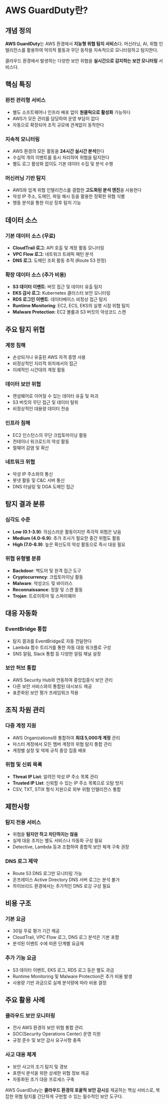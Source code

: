 # AWS GuardDuty란?

## 개념 정의
**AWS GuardDuty**는 AWS 환경에서 **지능형 위협 탐지 서비스**다. 머신러닝, AI, 위협 인텔리전스를 활용하여 악의적 활동과 무단 동작을 지속적으로 모니터링하고 탐지한다.

클라우드 환경에서 발생하는 다양한 보안 위협을 **실시간으로 감지하는 보안 모니터링** 서비스다.

## 핵심 특징

### **완전 관리형 서비스**
- 별도 소프트웨어나 인프라 배포 없이 **원클릭으로 활성화** 가능하다
- AWS가 모든 관리를 담당하여 운영 부담이 없다
- 자동으로 확장되어 조직 규모에 관계없이 동작한다

### **지속적 모니터링**
- AWS 환경의 모든 활동을 **24시간 실시간 분석**한다
- 수십억 개의 이벤트를 동시 처리하여 위협을 탐지한다
- 별도 로그 활성화 없이도 기본 데이터 수집 및 분석 수행

### **머신러닝 기반 탐지**
- AWS와 업계 위협 인텔리전스를 결합한 **고도화된 분석 엔진**을 사용한다
- 악성 IP 주소, 도메인, 파일 해시 등을 활용한 정확한 위협 식별
- 행동 분석을 통한 이상 징후 탐지 기능

## 데이터 소스

### **기본 데이터 소스** (무료)
- **CloudTrail 로그**: API 호출 및 계정 활동 모니터링
- **VPC Flow 로그**: 네트워크 트래픽 패턴 분석
- **DNS 로그**: 도메인 조회 활동 추적 (Route 53 한정)

### **확장 데이터 소스** (추가 비용)
- **S3 데이터 이벤트**: 버킷 접근 및 데이터 유출 탐지
- **EKS 감사 로그**: Kubernetes 클러스터 보안 모니터링
- **RDS 로그인 이벤트**: 데이터베이스 비정상 접근 탐지
- **Runtime Monitoring**: EC2, ECS, EKS의 실행 시점 위협 탐지
- **Malware Protection**: EC2 볼륨과 S3 버킷의 악성코드 스캔

## 주요 탐지 위협

### **계정 침해**
- 손상되거나 유출된 AWS 자격 증명 사용
- 비정상적인 지리적 위치에서의 접근
- 이례적인 시간대의 계정 활동

### **데이터 보안 위협**
- 랜섬웨어로 이어질 수 있는 데이터 유출 및 파괴
- S3 버킷의 무단 접근 및 데이터 탈취
- 비정상적인 대용량 데이터 전송

### **인프라 침해**
- EC2 인스턴스의 무단 크립토마이닝 활동
- 컨테이너 워크로드의 악성 활동
- 멀웨어 감염 및 확산

### **네트워크 위협**
- 악성 IP 주소와의 통신
- 봇넷 활동 및 C&C 서버 통신
- DNS 터널링 및 DGA 도메인 접근

## 탐지 결과 분류

### **심각도 수준**
- **Low (0.1-3.9)**: 의심스러운 활동이지만 즉각적 위험은 낮음
- **Medium (4.0-6.9)**: 추가 조사가 필요한 중간 위험도 활동
- **High (7.0-8.9)**: 높은 확신도의 악성 활동으로 즉시 대응 필요

### **위협 유형별 분류**
- **Backdoor**: 백도어 및 원격 접근 도구
- **Cryptocurrency**: 크립토마이닝 활동
- **Malware**: 악성코드 및 바이러스
- **Reconnaissance**: 정찰 및 스캔 활동
- **Trojan**: 트로이목마 및 스파이웨어

## 대응 자동화

### **EventBridge 통합**
- 탐지 결과를 EventBridge로 자동 전달한다
- Lambda 함수 트리거를 통한 자동 대응 워크플로 구성
- SNS 알림, Slack 통합 등 다양한 알림 채널 설정

### **보안 허브 통합**
- AWS Security Hub와 연동하여 중앙집중식 보안 관리
- 다른 보안 서비스와의 통합된 대시보드 제공
- 표준화된 보안 평가 프레임워크 적용

## 조직 차원 관리

### **다중 계정 지원**
- AWS Organizations와 통합하여 **최대 5,000개 계정** 관리
- 마스터 계정에서 모든 멤버 계정의 위협 탐지 통합 관리
- 계정별 설정 및 억제 규칙 중앙 집중 배포

### **위협 및 신뢰 목록**
- **Threat IP List**: 알려진 악성 IP 주소 목록 관리
- **Trusted IP List**: 신뢰할 수 있는 IP 주소 목록으로 오탐 방지
- CSV, TXT, STIX 형식 지원으로 외부 위협 인텔리전스 통합

## 제한사항

### **탐지 전용 서비스**
- 위협을 **탐지만 하고 차단하지는 않음**
- 실제 대응 조치는 별도 서비스나 자동화 구성 필요
- Detective, Lambda 등과 조합하여 종합적 보안 체계 구축 권장

### **DNS 로그 제약**
- Route 53 DNS 로그만 모니터링 가능
- 온프레미스 Active Directory DNS 서버 로그는 분석 불가
- 하이브리드 환경에서는 추가적인 DNS 로깅 구성 필요

## 비용 구조

### **기본 요금**
- 30일 무료 평가 기간 제공
- CloudTrail, VPC Flow 로그, DNS 로그 분석은 기본 포함
- 분석된 이벤트 수에 따른 단계별 요금제

### **추가 기능 요금**
- S3 데이터 이벤트, EKS 로그, RDS 로그 등은 별도 과금
- Runtime Monitoring 및 Malware Protection은 추가 비용 발생
- 사용량 기반 과금으로 실제 분석량에 따라 비용 결정

## 주요 활용 사례

### **클라우드 보안 모니터링**
- 전사 AWS 환경의 보안 위협 통합 관리
- SOC(Security Operations Center) 운영 지원
- 규정 준수 및 보안 감사 요구사항 충족

### **사고 대응 체계**
- 보안 사고의 조기 탐지 및 경보
- 포렌식 분석을 위한 상세한 위협 정보 제공
- 자동화된 초기 대응 프로세스 구축

AWS GuardDuty는 **클라우드 환경의 포괄적 보안 감시**를 제공하는 핵심 서비스로, 복잡한 위협 탐지를 간단하게 구현할 수 있는 필수적인 보안 도구다.
